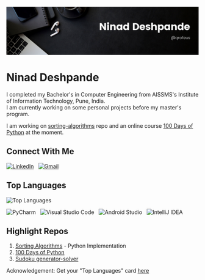 ![Banner Image](/assets/img/NinadDeshpande_banner.png)

# Ninad Deshpande

<!-- [Open Website](https://qrofeus.github.io/portfolio-website/) -->
I completed my Bachelor's in Computer Engineering from AISSMS's Institute of Information Technology, Pune, India.\
I am currently working on some personal projects before my master's program.

I am working on [sorting-algorithms](https://github.com/Qrofeus/sorting-algorithms) repo and an online course [100 Days of Python](https://github.com/Qrofeus/Python_100) at the moment.

## Connect With Me

[![LinkedIn](https://img.shields.io/badge/linkedin-%230077B5.svg?style=for-the-badge&logo=linkedin&logoColor=white)](https://www.linkedin.com/in/qrofeus/) &nbsp;
[![Gmail](https://img.shields.io/badge/Gmail-D14836?style=for-the-badge&logo=gmail&logoColor=white)](mailto:ninad.deshpande46@gmail.com) &nbsp;

## Top Languages

![Top Languages](https://github-readme-stats.vercel.app/api/top-langs/?username=Qrofeus&layout=compact)

![PyCharm](https://img.shields.io/badge/pycharm-143?style=for-the-badge&logo=pycharm&logoColor=black&color=black&labelColor=green) &nbsp;
![Visual Studio Code](https://img.shields.io/badge/Visual%20Studio%20Code-0078d7.svg?style=for-the-badge&logo=visual-studio-code&logoColor=white) &nbsp;
![Android Studio](https://img.shields.io/badge/Android%20Studio-3DDC84.svg?style=for-the-badge&logo=android-studio&logoColor=white) &nbsp;
![IntelliJ IDEA](https://img.shields.io/badge/IntelliJIDEA-000000.svg?style=for-the-badge&logo=intellij-idea&logoColor=white)

## Highlight Repos

1. [Sorting Algorithms](https://github.com/Qrofeus/sorting-algorithms) - Python Implementation
2. [100 Days of Python](https://github.com/Qrofeus/Python_100)
3. [Sudoku generator-solver](https://github.com/Qrofeus/Soduko_Generator_Solver)

Acknowledgement:
Get your "Top Languages" card [here](https://github.com/anuraghazra/github-readme-stats)
